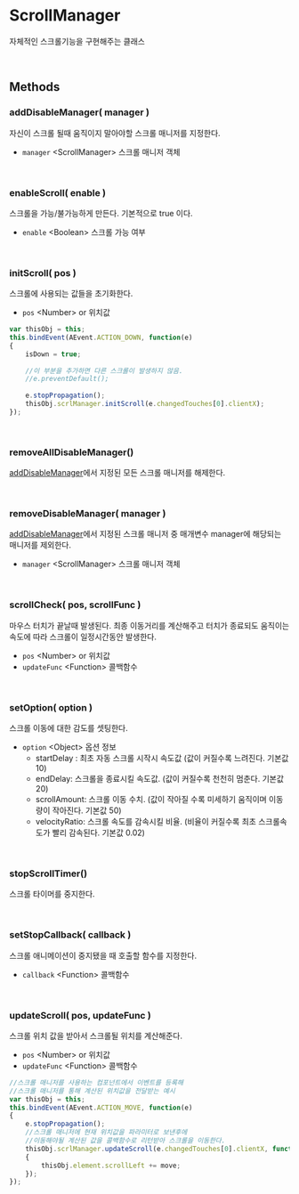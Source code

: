 # ScrollManager

자체적인 스크롤기능을 구현해주는 클래스

<br/>

## Methods

### addDisableManager( manager )

자신이 스크롤 될때 움직이지 말아야할 스크롤 매니저를 지정한다.

- `manager` \<ScrollManager> 스크롤 매니저 객체

<br/>

### enableScroll( enable )

스크롤을 가능/불가능하게 만든다. 기본적으로 true 이다.

- `enable` \<Boolean> 스크롤 가능 여부

<br/>

### initScroll( pos )

스크롤에 사용되는 값들을 초기화한다.

- `pos` \<Number> or <String> 위치값
```js
var thisObj = this;
this.bindEvent(AEvent.ACTION_DOWN, function(e)
{
	isDown = true;
	
	//이 부분을 추가하면 다른 스크롤이 발생하지 않음.
	//e.preventDefault();
	
	e.stopPropagation();
	thisObj.scrlManager.initScroll(e.changedTouches[0].clientX);
});
```

<br/>

### removeAllDisableManager()

[addDisableManager](#-addDisableManager(-manager-))에서 지정된 모든 스크롤 매니저를 해제한다.

<br/>

### removeDisableManager( manager )

[addDisableManager](#-addDisableManager(-manager-))에서 지정된 스크롤 매니저 중 매개변수 manager에 해당되는 매니저를 제외한다.

- `manager` \<ScrollManager> 스크롤 매니저 객체

<br/>

### scrollCheck( pos, scrollFunc )

마우스 터치가 끝날때 발생된다. 최종 이동거리를 계산해주고 터치가 종료되도 움직이는 속도에 따라 스크롤이 일정시간동안 발생한다.

- `pos` \<Number> or <String> 위치값
- `updateFunc` \<Function> 콜백함수

<br/>

### setOption( option )

스크롤 이동에 대한 감도를 셋팅한다. 

- `option` \<Object> 옵션 정보
	- startDelay : 최초 자동 스크롤 시작시 속도값 (값이 커질수록 느려진다. 기본값 10)
	- endDelay: 스크롤을 종료시킬 속도값. (값이 커질수록 천천히 멈춘다. 기본값 20)
	- scrollAmount: 스크롤 이동 수치. (값이 작아질 수록 미세하기 움직이며 이동량이 작아진다. 기본값 50) 
	- velocityRatio: 스크롤 속도를 감속시킬 비율. (비율이 커질수록 최초 스크롤속도가 빨리 감속된다. 기본값 0.02)


<br/>

### stopScrollTimer()

스크롤 타이머를 중지한다.

<br/>

### setStopCallback( callback )

스크롤 애니메이션이 중지됐을 때 호출할 함수를 지정한다.

- `callback` \<Function> 콜백함수

<br/>

### updateScroll( pos, updateFunc )

스크롤 위치 값을 받아서 스크롤될 위치를 계산해준다.

- `pos` \<Number> or <String> 위치값
- `updateFunc` \<Function> 콜백함수

```js
//스크롤 매니저를 사용하는 컴포넌트에서 이벤트를 등록해
//스크롤 매니저를 통해 계산된 위치값을 전달받는 예시
var thisObj = this;
this.bindEvent(AEvent.ACTION_MOVE, function(e)
{
	e.stopPropagation();
	//스크롤 매니저에 현재 위치값을 파라미터로 보낸후에
	//이동해야될 계산된 값을 콜백함수로 리턴받아 스크롤을 이동한다.
	thisObj.scrlManager.updateScroll(e.changedTouches[0].clientX, function(move)
	{
		thisObj.element.scrollLeft += move;
	});
});
```

<br/>
